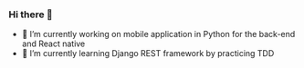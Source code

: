 ### Hi there 👋

- 🔭 I’m currently working on mobile application in Python for the back-end and React native
- 🌱 I’m currently learning Django REST framework by practicing TDD

<!--
**cyrilmarceau/cyrilmarceau** is a ✨ _special_ ✨ repository because its `README.md` (this file) appears on your GitHub profile.
Here are some ideas to get you started:
- 🤔 I’m looking for help with ...
- 💬 Ask me about ...
- 📫 How to reach me: ...
- 😄 Pronouns: ...

-->
